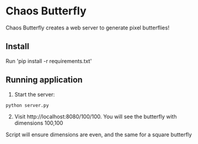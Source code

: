 
# Chaos Butterfly 

Chaos Butterfly creates a web server to generate pixel butterflies! 

## Install

Run 'pip install -r requirements.txt'

## Running application

1. Start the server:
```sh
python server.py
```
2. Visit http://localhost:8080/100/100. You will see the butterfly with dimensions 100,100

Script will ensure dimensions are even, and the same for a square butterfly 


